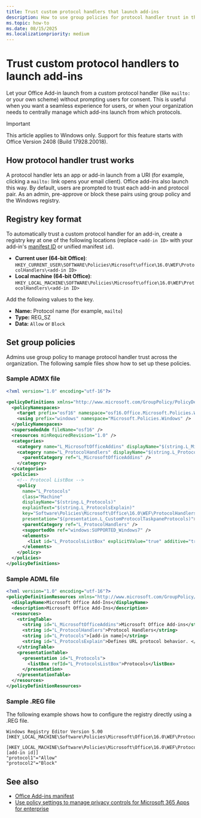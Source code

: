 ```yaml
---
title: Trust custom protocol handlers that launch add-ins
description: How to use group policies for protocol handler trust in the registry to launch add-ins.
ms.topic: how-to
ms.date: 08/15/2025
ms.localizationpriority: medium
---
```


# Trust custom protocol handlers to launch add-ins

Let your Office Add-in launch from a custom protocol handler (like `mailto:` or your own scheme) without prompting users for consent. This is useful when you want a seamless experience for users, or when your organization needs to centrally manage which add-ins launch from which protocols.

> [!IMPORTANT]
> This article applies to Windows only. Support for this feature starts with Office Version 2408 (Build 17928.20018).

## How protocol handler trust works

A protocol handler lets an app or add-in launch from a URI (for example, clicking a `mailto:` link opens your email client). Office add-ins also launch this way. By default, users are prompted to trust each add-in and protocol pair. As an admin, pre-approve or block these pairs using group policy and the Windows registry.

## Registry key format

To automatically trust a custom protocol handler for an add-in, create a registry key at one of the following locations (replace `<add-in ID>` with your add-in's [manifest ID](/javascript/api/manifest/id) or unified manifest `id`).

- **Current user (64-bit Office)**: `HKEY_CURRENT_USER\SOFTWARE\Policies\Microsoft\office\16.0\WEF\ProtocolHandlers\<add-in ID>`
- **Local machine (64-bit Office)**: `HKEY_LOCAL_MACHINE\SOFTWARE\Policies\Microsoft\office\16.0\WEF\ProtocolHandlers\<add-in ID>`

Add the following values to the key.

- **Name:** Protocol name (for example, `mailto`)
- **Type:** REG_SZ
- **Data:** `Allow` or `Block`

## Set group policies

Admins use group policy to manage protocol handler trust across the organization. The following sample files show how to set up these policies.

### Sample ADMX file

```xml
<?xml version="1.0" encoding="utf-16"?> 

<policyDefinitions xmlns="http://www.microsoft.com/GroupPolicy/PolicyDefinitions" revision="1.0" schemaVersion="1.0"> 
  <policyNamespaces> 
    <target prefix="osf16" namespace="osf16.Office.Microsoft.Policies.Windows" /> 
    <using prefix="windows" namespace="Microsoft.Policies.Windows" /> 
  </policyNamespaces> 
  <supersededAdm fileName="osf16" /> 
  <resources minRequiredRevision="1.0" /> 
  <categories> 
    <category name="L_MicrosoftOfficeAddins" displayName="$(string.L_MicrosoftOfficeAddins)" /> 
    <category name="L_ProtocolHandlers" displayName="$(string.L_ProtocolHandlers)"> 
      <parentCategory ref="L_MicrosoftOfficeAddins" /> 
    </category> 
  </categories> 
  <policies> 
    <!-- Protocol ListBox --> 
    <policy 
      name="L_Protocols" 
      class="Machine" 
      displayName="$(string.L_Protocols)" 
      explainText="$(string.L_ProtocolsExplain)" 
      key="Software\Policies\Microsoft\Office\16.0\WEF\ProtocolHandlers\[add-in id]" 
      presentation="$(presentation.L_CustomProtocolTaskpaneProtocols)"> 
      <parentCategory ref="L_ProtocolHandlers" /> 
      <supportedOn ref="windows:SUPPORTED_Windows7" /> 
      <elements> 
        <list id="L_ProtocolsListBox" explicitValue="true" additive="true"></list> 
      </elements>
    </policy> 
  </policies>
</policyDefinitions> 
```

### Sample ADML file

```xml
<?xml version="1.0" encoding="utf-16"?> 
<policyDefinitionResources xmlns="http://www.microsoft.com/GroupPolicy/PolicyDefinitions" revision="1.0" schemaVersion="1.0"> 
  <displayName>Microsoft Office Add-Ins</displayName> 
  <description>Microsoft Office Add-Ins</description> 
  <resources> 
    <stringTable> 
      <string id="L_MicrosoftOfficeAddins">Microsoft Office Add-ins</string> 
      <string id="L_ProtocolHandlers">Protocol Handlers</string> 
      <string id="L_Protocols">[add-in name]</string> 
      <string id="L_ProtocolsExplain">Defines URL protocol behavior. </string> 
    </stringTable> 
    <presentationTable> 
      <presentation id="L_Protocols"> 
        <listBox refId="L_ProtocolsListBox">Protocols</listBox> 
      </presentation> 
    </presentationTable> 
  </resources> 
</policyDefinitionResources> 
```

### Sample .REG file

The following example shows how to configure the registry directly using a .REG file.

```text
Windows Registry Editor Version 5.00
[HKEY_LOCAL_MACHINE\Software\Policies\Microsoft\Office\16.0\WEF\ProtocolHandlers]

[HKEY_LOCAL_MACHINE\Software\Policies\Microsoft\Office\16.0\WEF\ProtocolHandlers\[add-in id]]
"protocol1"="Allow"
"protocol2"="Block"
```

## See also

- [Office Add-ins manifest](https://learn.microsoft.com/office/dev/add-ins/develop/add-in-manifests)
- [Use policy settings to manage privacy controls for Microsoft 365 Apps for enterprise](/microsoft-365-apps/privacy/manage-privacy-controls)
